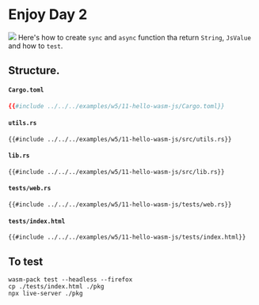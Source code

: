 # Enjoy Day 2

![](/assets/kat.png) Here's how to create `sync` and `async` function tha return `String`, `JsValue` and how to `test`.

## Structure.

#### `Cargo.toml`

```toml
{{#include ../../../examples/w5/11-hello-wasm-js/Cargo.toml}}
```

#### `utils.rs`

```rust,no_run
{{#include ../../../examples/w5/11-hello-wasm-js/src/utils.rs}}
```

#### `lib.rs`

```rust,no_run
{{#include ../../../examples/w5/11-hello-wasm-js/src/lib.rs}}
```

#### `tests/web.rs`

```rust,no_run
{{#include ../../../examples/w5/11-hello-wasm-js/tests/web.rs}}
```

#### `tests/index.html`

```html,no_run
{{#include ../../../examples/w5/11-hello-wasm-js/tests/index.html}}
```

## To test

```
wasm-pack test --headless --firefox
cp ./tests/index.html ./pkg
npx live-server ./pkg
```
